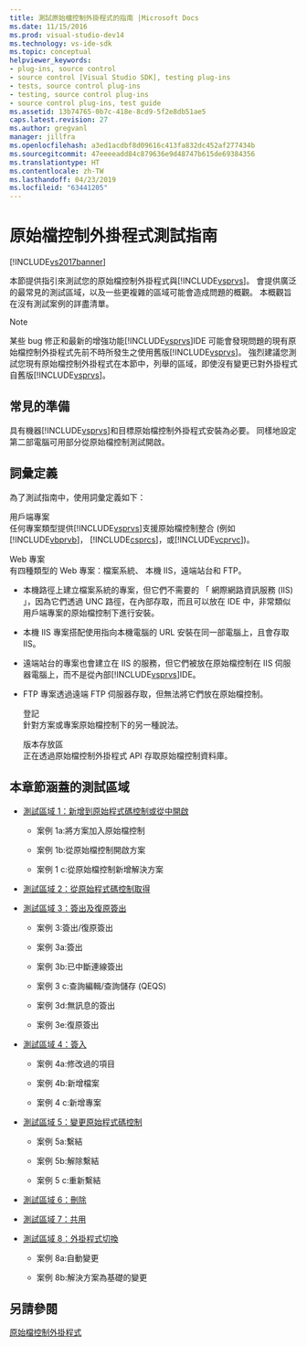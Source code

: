 ```yaml
---
title: 測試原始檔控制外掛程式的指南 |Microsoft Docs
ms.date: 11/15/2016
ms.prod: visual-studio-dev14
ms.technology: vs-ide-sdk
ms.topic: conceptual
helpviewer_keywords:
- plug-ins, source control
- source control [Visual Studio SDK], testing plug-ins
- tests, source control plug-ins
- testing, source control plug-ins
- source control plug-ins, test guide
ms.assetid: 13b74765-0b7c-418e-8cd9-5f2e8db51ae5
caps.latest.revision: 27
ms.author: gregvanl
manager: jillfra
ms.openlocfilehash: a3ed1acdbf8d09616c413fa832dc452af277434b
ms.sourcegitcommit: 47eeeeadd84c879636e9d48747b615de69384356
ms.translationtype: HT
ms.contentlocale: zh-TW
ms.lasthandoff: 04/23/2019
ms.locfileid: "63441205"
---
```

# <a name="test-guide-for-source-control-plug-ins"></a>原始檔控制外掛程式測試指南
[!INCLUDE[vs2017banner](../../includes/vs2017banner.md)]

本節提供指引來測試您的原始檔控制外掛程式與[!INCLUDE[vsprvs](../../includes/vsprvs-md.md)]。 會提供廣泛的最常見的測試區域，以及一些更複雜的區域可能會造成問題的概觀。 本概觀旨在沒有測試案例的詳盡清單。  
  
> [!NOTE]
> 某些 bug 修正和最新的增強功能[!INCLUDE[vsprvs](../../includes/vsprvs-md.md)]IDE 可能會發現問題的現有原始檔控制外掛程式先前不時所發生之使用舊版[!INCLUDE[vsprvs](../../includes/vsprvs-md.md)]。 強烈建議您測試您現有原始檔控制外掛程式在本節中，列舉的區域，即使沒有變更已對外掛程式自舊版[!INCLUDE[vsprvs](../../includes/vsprvs-md.md)]。  
  
## <a name="common-preparation"></a>常見的準備  
 具有機器[!INCLUDE[vsprvs](../../includes/vsprvs-md.md)]和目標原始檔控制外掛程式安裝為必要。 同樣地設定第二部電腦可用部分從原始檔控制測試開啟。  
  
## <a name="definition-of-terms"></a>詞彙定義  
 為了測試指南中，使用詞彙定義如下：  
  
 用戶端專案  
 任何專案類型提供[!INCLUDE[vsprvs](../../includes/vsprvs-md.md)]支援原始檔控制整合 (例如[!INCLUDE[vbprvb](../../includes/vbprvb-md.md)]， [!INCLUDE[csprcs](../../includes/csprcs-md.md)]，或[!INCLUDE[vcprvc](../../includes/vcprvc-md.md)])。  
  
 Web 專案  
 有四種類型的 Web 專案：檔案系統、 本機 IIS，遠端站台和 FTP。  
  
- 本機路徑上建立檔案系統的專案，但它們不需要的 「 網際網路資訊服務 (IIS) 」，因為它們透過 UNC 路徑，在內部存取，而且可以放在 IDE 中，非常類似用戶端專案的原始檔控制下進行安裝。  
  
- 本機 IIS 專案搭配使用指向本機電腦的 URL 安裝在同一部電腦上，且會存取 IIS。  
  
- 遠端站台的專案也會建立在 IIS 的服務，但它們被放在原始檔控制在 IIS 伺服器電腦上，而不是從內部[!INCLUDE[vsprvs](../../includes/vsprvs-md.md)]IDE。  
  
- FTP 專案透過遠端 FTP 伺服器存取，但無法將它們放在原始檔控制。  
  
  登記  
  針對方案或專案原始檔控制下的另一種說法。  
  
  版本存放區  
  正在透過原始檔控制外掛程式 API 存取原始檔控制資料庫。  
  
## <a name="test-areas-covered-in-this-section"></a>本章節涵蓋的測試區域  
  
- [測試區域 1：新增到原始程式碼控制或從中開啟](../../extensibility/internals/test-area-1-add-to-open-from-source-control.md)  
  
    - 案例 1a:將方案加入原始檔控制  
  
    - 案例 1b:從原始檔控制開啟方案  
  
    - 案例 1 c:從原始檔控制新增解決方案  
  
- [測試區域 2：從原始程式碼控制取得](../../extensibility/internals/test-area-2-get-from-source-control.md)  
  
- [測試區域 3：簽出及復原簽出](../../extensibility/internals/test-area-3-check-out-undo-checkout.md)  
  
    - 案例 3:簽出/復原簽出  
  
    - 案例 3a:簽出  
  
    - 案例 3b:已中斷連線簽出  
  
    - 案例 3 c:查詢編輯/查詢儲存 (QEQS)  
  
    - 案例 3d:無訊息的簽出  
  
    - 案例 3e:復原簽出  
  
- [測試區域 4：簽入](../../extensibility/internals/test-area-4-check-in.md)  
  
    - 案例 4a:修改過的項目  
  
    - 案例 4b:新增檔案  
  
    - 案例 4 c:新增專案  
  
- [測試區域 5：變更原始程式碼控制](../../extensibility/internals/test-area-5-change-source-control.md)  
  
    - 案例 5a:繫結  
  
    - 案例 5b:解除繫結  
  
    - 案例 5 c:重新繫結  
  
- [測試區域 6：刪除](../../extensibility/internals/test-area-6-delete.md)  
  
- [測試區域 7：共用](../../extensibility/internals/test-area-7-share.md)  
  
- [測試區域 8：外掛程式切換](../../extensibility/internals/test-area-8-plug-in-switching.md)  
  
    - 案例 8a:自動變更  
  
    - 案例 8b:解決方案為基礎的變更  
  
## <a name="see-also"></a>另請參閱  
 [原始檔控制外掛程式](../../extensibility/source-control-plug-ins.md)
